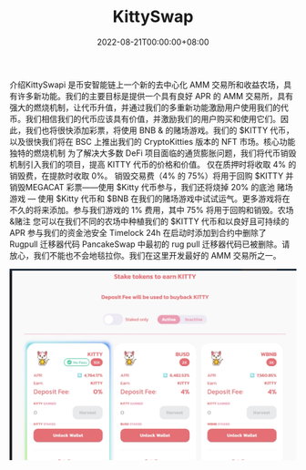 ﻿---
title: "KittySwap"
description: "KittySwap 是币安智能链上一个新的去中心化 AMM 交易所和收益农场，具有许多新功能。"
date: 2022-08-21T00:00:00+08:00
lastmod: 2022-08-21T00:00:00+08:00
draft: false
authors: ["boogArno"]
featuredImage: "kittyswap.png"
tags: ["DeFi","KittySwap"]
categories: ["nfts"]
nfts: ["DeFi"]
blockchain: "BSC"
website: "https://dappradar.com/deeplink/5776"
twitter: "https://twitter.com/SwapKitty"
discord: ""
telegram: ""
github: ""
youtube: ""
twitch: ""
facebook: ""
instagram: ""
reddit: ""
medium: ""
steam: ""
gitbook: ""
googleplay: ""
appstore: ""
status: "Live"
weight: 
lightgallery: true
toc: true
pinned: false
recommend: false
recommend1: false
---
介绍KittySwapi 是币安智能链上一个新的去中心化 AMM 交易所和收益农场，具有许多新功能。我们的主要目标是提供一个具有良好 APR 的 AMM 交易所，具有强大的燃烧机制，让代币升值，并通过我们的多重新功能激励用户使用我们的代币。‌我们相信我们的代币应该具有价值，并激励我们的用户购买和使用它们。因此，我们也将很快添加彩票，将使用 BNB &amp; 的赌场游戏。我们的 $KITTY 代币，以及很快我们将在 BSC 上推出我们的 CryptoKitties 版本的 NFT 市场。‌核心功能独特的燃烧机制
为了解决大多数 DeFi 项目面临的通货膨胀问题，我们将代币销毁机制引入我们的项目，提高 KITTY 代币的价格和价值。 仅在质押时将收取 4% 的销毁费，在提款时收取 0%。‌ 销毁交易费（4% 的 75%）将用于回购 $KITTY 并销毁‌‌MEGACAT 彩票——使用 $Kitty 代币参与，我们还将烧掉 20% 的底池‌‌
赌场游戏 — 使用 $Kitty 代币和 $BNB 在我们的赌场游戏中试试运气。更多游戏将在不久的将来添加。参与我们游戏的 1% 费用，其中 75% 将用于回购和销毁。‌农场&amp;赌注 您可以在我们不同的农场中种植我们的 $KITTY 代币和以良好且可持续的 APR 参与我们的资金池安全 Timelock 24h 在启动时添加到合约中删除了 Rugpull 迁移器代码 PancakeSwap 中最初的 rug pull 迁移器代码已被删除。请放心，我们不能也不会地毯拉你。我们在这里开发最好的 AMM 交易所之一。

![1](1.jpg)